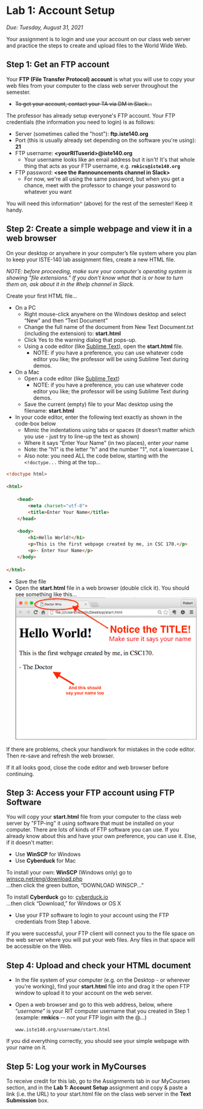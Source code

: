 # Lab 1: Account Setup
*Due: Tuesday, August 31, 2021* 

Your assignment is to login and use your account on our class web server and practice the steps to create and upload files to the World Wide Web.

## Step 1: Get an FTP account

Your **FTP (File Transfer Protocol) account** is what you will use to copy your web files from your computer to the class web server throughout the semester.  

- <s>To get your account, contact your TA via DM in Slack...</s>

The professor has already setup everyone's FTP account.  Your FTP credentials (the information you need to login) is as follows:

- Server (sometimes called the "host"): **ftp.iste140.org**
- Port (this is usually already set depending on the software you're using): **21**
- FTP username: **\<yourRITuserid>@iste140.org**
  - Your username looks like an email address but it isn't!  It's that whole thing that acts as your FTP username, e.g. **`rmkics@iste140.org`**
- FTP password: **<see the #announcements channel in Slack>**
  - For now, we're all using the same password, but when you get a chance, meet with the professor to change your password to whatever you want

You will need this information^ (above) for the rest of the semester!  Keep it handy.

## Step 2: Create a simple webpage and view it in a web browser

On your desktop or anywhere in your computer’s file system where you plan to keep your ISTE-140 lab assignment files, create a new HTML file.

*NOTE: before proceeding, make sure your computer's operating system is showing "file extensions."  If you don't know what that is or how to turn them on, ask about it in the #help channel in Slack.*

Create your first HTML file...

- On a PC
  - Right mouse-click anywhere on the Windows desktop and select “New” and then “Text Document”
  - Change the full name of the document from New Text Document.txt (including the extension) to: **start.html**
  - Click Yes to the warning dialog that pops-up.
  - Using a code editor (like [Sublime Text](https://www.sublimetext.com/3)), open the **start.html** file.
    - NOTE: if you have a preference, you can use whatever code editor you like; the professor will be using Sublime Text during demos.
- On a Mac
  - Open a code editor (like [Sublime Text](https://www.sublimetext.com/3))
    - NOTE: if you have a preference, you can use whatever code editor you like; the professor will be using Sublime Text during demos.
  - Save the current (empty) file to your Mac desktop using the filename: **start.html**
- In your code editor, enter the following text exactly as shown in the code-box below
  - Mimic the indentations using tabs or spaces (it doesn’t matter which you use - just try to line-up the text as shown)
  - Where it says “Enter Your Name” (in two places), enter *your* name
  - Note: the "h1" is the letter "h" and the number "1", not a lowercase L
  - Also note: you need ALL the code below, starting with the `<!doctype...` thing at the top...

```html
<!doctype html>

<html>

	<head>
		<meta charset="utf-8">
		<title>Enter Your Name</title>
	</head>

	<body>
		<h1>Hello World!</h1>
		<p>This is the first webpage created by me, in CSC 170.</p>
		<p>- Enter Your Name</p>
	</body>

</html>
```

- Save the file  
- Open the **start.html** file in a web browser (double click it).  You should see something like this...<br>![screen capture of first webpage](media/figure1.png)

If there are problems, check your handiwork for mistakes in the code editor.  Then re-save and refresh the web browser.

If it all looks good, close the code editor and web browser before continuing.

## Step 3: Access your FTP account using FTP Software

You will copy your **start.html** file from your computer to the class web server by "FTP-ing" it using software that must be installed on your computer.  There are lots of kinds of FTP software you can use.  If you already know about this and have your own preference, you can use it.  Else, if it doesn't matter:

- Use **WinSCP** for Windows
- Use **Cyberduck** for Mac

To install your own: **WinSCP** (Windows only) go to [winscp.net/eng/download.php](http://winscp.net/eng/download.php)<br>...then click the green button, “DOWNLOAD WINSCP...”

To install **Cyberduck** go to: [cyberduck.io](http://cyberduck.io)<br>
...then click “Download,” for Windows or OS X

- Use your FTP software to login to your account using the FTP credentials from Step 1 above.

If you were successful, your FTP client will connect you to the file space on the web server where you will put your web files.  Any files in that space will be accessible on the Web.

## Step 4: Upload and check your HTML document

- In the file system of your computer (e.g. on the Desktop - or wherever you're working), find your **start.html** file into and drag it the open FTP window to upload it to your account on the web server.

- Open a web browser and go to this web address, below, where “*username*” is your RIT computer username that you created in Step 1 (example: **rmkics** -- *not* your FTP login with the @...)

   `www.iste140.org/username/start.html`

If you did everything correctly, you should see your simple webpage with your name on it. 

## Step 5: Log your work in MyCourses
To receive credit for this lab, go to the Assignments tab in our MyCourses section, and in the **Lab 1: Account Setup** assignment and copy & paste a link (i.e. the URL) to your start.html file on the class web server in the **Text Submission** box.  
